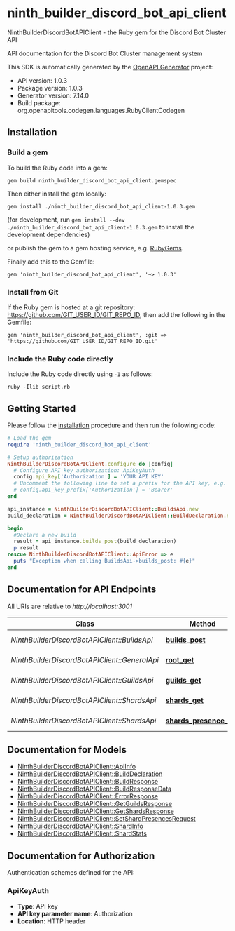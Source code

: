 # ninth_builder_discord_bot_api_client

NinthBuilderDiscordBotAPIClient - the Ruby gem for the Discord Bot Cluster API

API documentation for the Discord Bot Cluster management system

This SDK is automatically generated by the [OpenAPI Generator](https://openapi-generator.tech) project:

- API version: 1.0.3
- Package version: 1.0.3
- Generator version: 7.14.0
- Build package: org.openapitools.codegen.languages.RubyClientCodegen

## Installation

### Build a gem

To build the Ruby code into a gem:

```shell
gem build ninth_builder_discord_bot_api_client.gemspec
```

Then either install the gem locally:

```shell
gem install ./ninth_builder_discord_bot_api_client-1.0.3.gem
```

(for development, run `gem install --dev ./ninth_builder_discord_bot_api_client-1.0.3.gem` to install the development dependencies)

or publish the gem to a gem hosting service, e.g. [RubyGems](https://rubygems.org/).

Finally add this to the Gemfile:

    gem 'ninth_builder_discord_bot_api_client', '~> 1.0.3'

### Install from Git

If the Ruby gem is hosted at a git repository: https://github.com/GIT_USER_ID/GIT_REPO_ID, then add the following in the Gemfile:

    gem 'ninth_builder_discord_bot_api_client', :git => 'https://github.com/GIT_USER_ID/GIT_REPO_ID.git'

### Include the Ruby code directly

Include the Ruby code directly using `-I` as follows:

```shell
ruby -Ilib script.rb
```

## Getting Started

Please follow the [installation](#installation) procedure and then run the following code:

```ruby
# Load the gem
require 'ninth_builder_discord_bot_api_client'

# Setup authorization
NinthBuilderDiscordBotAPIClient.configure do |config|
  # Configure API key authorization: ApiKeyAuth
  config.api_key['Authorization'] = 'YOUR API KEY'
  # Uncomment the following line to set a prefix for the API key, e.g. 'Bearer' (defaults to nil)
  # config.api_key_prefix['Authorization'] = 'Bearer'
end

api_instance = NinthBuilderDiscordBotAPIClient::BuildsApi.new
build_declaration = NinthBuilderDiscordBotAPIClient::BuildDeclaration.new({url: 'https://example.com/builds/my-build.zip', message: 'New feature implementation', filename: 'my-build-v1.0.0.zip'}) # BuildDeclaration | 

begin
  #Declare a new build
  result = api_instance.builds_post(build_declaration)
  p result
rescue NinthBuilderDiscordBotAPIClient::ApiError => e
  puts "Exception when calling BuildsApi->builds_post: #{e}"
end

```

## Documentation for API Endpoints

All URIs are relative to *http://localhost:3001*

Class | Method | HTTP request | Description
------------ | ------------- | ------------- | -------------
*NinthBuilderDiscordBotAPIClient::BuildsApi* | [**builds_post**](docs/BuildsApi.md#builds_post) | **POST** /builds | Declare a new build
*NinthBuilderDiscordBotAPIClient::GeneralApi* | [**root_get**](docs/GeneralApi.md#root_get) | **GET** / | Get API information
*NinthBuilderDiscordBotAPIClient::GuildsApi* | [**guilds_get**](docs/GuildsApi.md#guilds_get) | **GET** /guilds | Get all guilds
*NinthBuilderDiscordBotAPIClient::ShardsApi* | [**shards_get**](docs/ShardsApi.md#shards_get) | **GET** /shards | Get shard information
*NinthBuilderDiscordBotAPIClient::ShardsApi* | [**shards_presence_put**](docs/ShardsApi.md#shards_presence_put) | **PUT** /shards/presence | Set shard presences


## Documentation for Models

 - [NinthBuilderDiscordBotAPIClient::ApiInfo](docs/ApiInfo.md)
 - [NinthBuilderDiscordBotAPIClient::BuildDeclaration](docs/BuildDeclaration.md)
 - [NinthBuilderDiscordBotAPIClient::BuildResponse](docs/BuildResponse.md)
 - [NinthBuilderDiscordBotAPIClient::BuildResponseData](docs/BuildResponseData.md)
 - [NinthBuilderDiscordBotAPIClient::ErrorResponse](docs/ErrorResponse.md)
 - [NinthBuilderDiscordBotAPIClient::GetGuildsResponse](docs/GetGuildsResponse.md)
 - [NinthBuilderDiscordBotAPIClient::GetShardsResponse](docs/GetShardsResponse.md)
 - [NinthBuilderDiscordBotAPIClient::SetShardPresencesRequest](docs/SetShardPresencesRequest.md)
 - [NinthBuilderDiscordBotAPIClient::ShardInfo](docs/ShardInfo.md)
 - [NinthBuilderDiscordBotAPIClient::ShardStats](docs/ShardStats.md)


## Documentation for Authorization


Authentication schemes defined for the API:
### ApiKeyAuth


- **Type**: API key
- **API key parameter name**: Authorization
- **Location**: HTTP header

